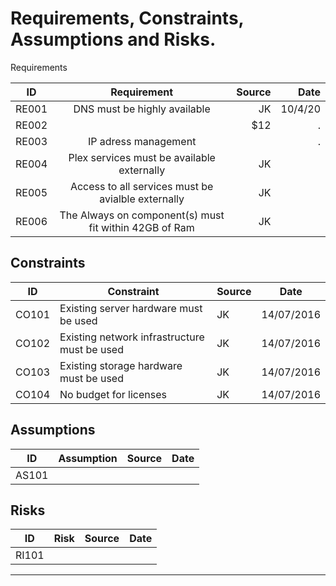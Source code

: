 # Requirements, Constraints, Assumptions and Risks.

Requirements

| ID     | Requirement        | Source  |   Date  | 
| ------------- |:-------------:| -----:|----:
| RE001 | DNS must be highly available| JK  | 10/4/20 
| RE002 |      |   $12 |.   | 
| RE003 | IP adress management    |     |.    | 
| RE004 | Plex services must be available externally  |    JK |  | 
| RE005 |  Access to all services must be avialble externally |    JK |  | 
| RE006 |  The Always on component(s) must fit within 42GB of Ram |    JK |  | 


## Constraints
|ID|Constraint|Source|Date|
|---|---|---|---|
|CO101|Existing server hardware must be used|JK|14/07/2016
|CO102|Existing network infrastructure must be used|JK|14/07/2016
|CO103|Existing storage hardware must be used|JK|14/07/2016
|CO104|No budget for licenses|JK|14/07/2016



## Assumptions
|ID|Assumption|Source|Date|
|---|---|---|---|
|AS101|||

## Risks
|ID|Risk|Source|Date|
|---|---|---|---|
|RI101|||

---    